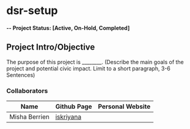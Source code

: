 # dsr-setup

#### -- Project Status: [Active, On-Hold, Completed]
## Project Intro/Objective
The purpose of this project is ________. (Describe the main goals of the project and potential civic impact. Limit to a short paragraph, 3-6 Sentences)
### Collaborators
|Name     |  Github Page   |  Personal Website  |
|---------|-----------------|--------------------|
|Misha Berrien | [iskriyana](https://github.com/Iskriyana) |
